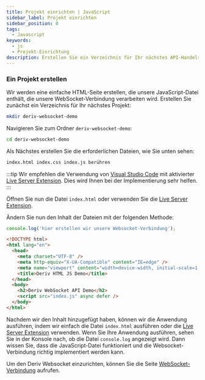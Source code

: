 ```yaml
---
title: Projekt einrichten | JavaScript
sidebar_label: Projekt einrichten
sidebar_position: 0
tags:
  - Javascript
keywords:
  - js
  - Projekt-Einrichtung
description: Erstellen Sie ein Verzeichnis für Ihr nächstes API-Handelsapplikationsprojekt unter Verwendung eines WebSockets.
---
```


### Ein Projekt erstellen

Wir werden eine einfache HTML-Seite erstellen, die unsere JavaScript-Datei enthält, die unsere WebSocket-Verbindung verarbeiten wird. Erstellen Sie zunächst ein Verzeichnis für Ihr nächstes Projekt:

```bash
mkdir deriv-websocket-demo
```

Navigieren Sie zum Ordner `deriv-websocket-demo`:

```bash
cd deriv-websocket-demo
```

Als Nächstes erstellen Sie die erforderlichen Dateien, wie Sie unten sehen:

```bash
index.html index.css index.js berühren
```

:::tip
Wir empfehlen die Verwendung von [Visual Studio Code](https://code.visualstudio.com/) mit aktivierter [Live Server Extension](https://marketplace.visualstudio.com/items?itemName=ritwickdey.LiveServer). Dies wird Ihnen bei der Implementierung sehr helfen.
:::

Öffnen Sie nun die Datei `index.html` oder verwenden Sie die [Live Server Extension](https://marketplace.visualstudio.com/items?itemName=ritwickdey.LiveServer).

Ändern Sie nun den Inhalt der Dateien mit der folgenden Methode:

```js title="index.js" showLineNumbers
console.log('hier erstellen wir unsere Websocket-Verbindung');
```

```html title="index.html" showLineNumbers
<!DOCTYPE html>
<html lang="en">
  <head>
    <meta charset="UTF-8" />
    <meta http-equiv="X-UA-Compatible" content="IE=edge" />
    <meta name="viewport" content="width=device-width, initial-scale=1.0" />
    <title>Deriv HTML JS Demo</title>
  </head>
  <body>
    <h2>Deriv WebSocket API Demo</h2>
    <script src="index.js" async defer />
  </body>
</html>
```

Nachdem wir den Inhalt hinzugefügt haben, können wir die Anwendung ausführen, indem wir einfach die Datei `index.html` ausführen oder die <a href="https://marketplace.visualstudio.com/items?itemName=ritwickdey.LiveServer" target="_blank">Live Server Extension</a> verwenden. Wenn Sie Ihre Anwendung ausführen, sehen Sie in der Konsole nach, ob die Datei `console.log` angezeigt wird. Dann wissen Sie, dass die JavaScript-Datei funktioniert und die Websocket-Verbindung richtig implementiert werden kann.

Um den Deriv Websocket einzurichten, können Sie die Seite [WebSocket-Verbindung](/docs/languages/javascript/websocket-connection) aufrufen.
